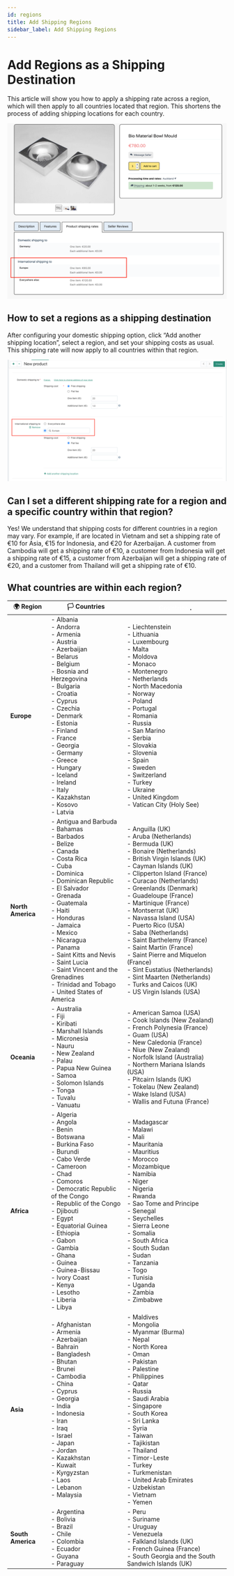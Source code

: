 ```yaml
---
id: regions
title: Add Shipping Regions
sidebar_label: Add Shipping Regions
---
```


<style>
:root {
  --highlight: #f7b77b;
  --hover: #f7b77b;
}
</style>


# Add Regions as a Shipping Destination

This article will show you how to apply a shipping rate across a region, which will then apply to all countries located that region. This shortens the process of adding shipping locations for each country.

![Login](../assets/Business/Regions_title.png)

## How to set a regions as a shipping destination

After configuring your domestic shipping option, click “Add another shipping location”, select a region, and set your shipping costs as usual. This shipping rate will now apply to all countries within that region.

![Login](../assets/Business/addregions.png)


## Can I set a different shipping rate for a region and a specific country within that region?

Yes! We understand that shipping costs for different countries in a region may vary. For example, if are located in Vietnam and set a shipping rate of €10 for Asia, €15 for Indonesia, and €20 for Azerbaijan. A customer from Cambodia will get a shipping rate of €10, a customer from Indonesia will get a shipping rate of €15, a customer from Azerbaijan will get a shipping rate of €20, and a customer from Thailand will get a shipping rate of €10.

## What countries are within each region?
🌍 Region | 🏳 Countries |  <span style="color:white">Countries </span>.
--- | --- | ---
**Europe** | - Albania <br> - Andorra <br> - Armenia <br> - Austria <br> - Azerbaijan <br> - Belarus <br> - Belgium <br> - Bosnia and Herzegovina <br> - Bulgaria <br> - Croatia <br> - Cyprus <br> - Czechia <br> - Denmark <br> - Estonia <br> - Finland <br> - France <br> - Georgia <br> - Germany <br> - Greece <br> - Hungary <br> - Iceland <br> - Ireland <br> - Italy <br> - Kazakhstan <br> - Kosovo <br> - Latvia <br>| - Liechtenstein <br> - Lithuania <br> - Luxembourg<br> - Malta <br> - Moldova <br> - Monaco <br> - Montenegro <br> - Netherlands <br> - North Macedonia <br> - Norway <br> - Poland <br> - Portugal <br> - Romania <br> - Russia <br> - San Marino <br> - Serbia <br> - Slovakia <br> - Slovenia <br> - Spain <br> - Sweden <br> - Switzerland <br> - Turkey <br> - Ukraine <br> - United Kingdom <br> - Vatican City (Holy See)
**North America** | - Antigua and Barbuda <br> - Bahamas <br> - Barbados <br> - Belize <br> - Canada <br> - Costa Rica <br> - Cuba <br> - Dominica <br> - Dominican Republic <br> - El Salvador <br> - Grenada <br> - Guatemala <br> - Haiti <br> - Honduras <br> - Jamaica <br> - Mexico <br> - Nicaragua <br> - Panama <br> - Saint Kitts and Nevis <br> - Saint Lucia <br> - Saint Vincent and the Grenadines <br> - Trinidad and Tobago <br> - United States of America <br> | - Anguilla (UK) <br> - Aruba (Netherlands) <br> - Bermuda (UK) <br> - Bonaire (Netherlands) <br> - British Virgin Islands (UK) <br> - Cayman Islands (UK) <br> - Clipperton Island (France) <br> - Curacao (Netherlands) <br> - Greenlands (Denmark) <br> - Guadeloupe (France) <br> - Martinique (France) <br> - Montserrat (UK) <br> - Navassa Island (USA) <br> - Puerto Rico (USA) <br> - Saba (Netherlands) <br> - Saint Barthelemy (France) <br> - Saint Martin (France) <br> - Saint Pierre and Miquelon (France) <br> - Sint Eustatius (Netherlands) <br> - Sint Maarten (Netherlands) <br> - Turks and Caicos (UK) <br> - US Virgin Islands (USA)
**Oceania** | - Australia <br> - Fiji <br> - Kiribati<br> - Marshall Islands <br> - Micronesia <br> - Nauru <br> - New Zealand <br> - Palau <br>  - Papua New Guinea <br> - Samoa <br> - Solomon Islands <br> - Tonga <br> - Tuvalu <br> - Vanuatu <br>| - American Samoa (USA) <br> - Cook Islands (New Zealand) <br> - French Polynesia (France) <br> - Guam (USA) <br> - New Caledonia (France) <br> - Niue (New Zealand) <br> - Norfolk Island (Australia) <br> - Northern Mariana Islands (USA) <br> - Pitcairn Islands (UK) <br> - Tokelau (New Zealand) <br> - Wake Island (USA) <br> - Wallis and Futuna (France)
**Africa** | - Algeria <br> - Angola <br> - Benin <br> - Botswana <br> - Burkina Faso <br> - Burundi <br> - Cabo Verde <br> - Cameroon <br> - Chad <br> - Comoros <br> - Democratic Republic of the Congo <br> - Republic of the Congo <br> - Djibouti <br> - Egypt <br> - Equatorial Guinea <br> - Ethiopia <br> - Gabon <br> - Gambia <br> - Ghana <br> - Guinea <br> - Guinea-Bissau <br> - Ivory Coast <br> - Kenya <br> - Lesotho <br> - Liberia <br> - Libya <br> | - Madagascar <br> - Malawi <br> - Mali <br> - Mauritania <br> - Mauritius <br> - Morocco <br> - Mozambique <br> - Namibia <br> - Niger <br> - Nigeria <br> - Rwanda <br> - Sao Tome and Principe <br> - Senegal <br> - Seychelles <br> - Sierra Leone <br> - Somalia <br> - South Africa <br> - South Sudan <br> - Sudan <br> - Tanzania <br> - Togo <br> - Tunisia <br> - Uganda <br> - Zambia <br> - Zimbabwe
**Asia** | - Afghanistan <br> - Armenia <br> - Azerbaijan <br> - Bahrain <br> - Bangladesh <br> - Bhutan <br> - Brunei <br> - Cambodia <br> - China <br> - Cyprus <br> - Georgia <br> - India <br> - Indonesia <br> - Iran <br> - Iraq <br> - Israel <br> - Japan <br> - Jordan <br> - Kazakhstan <br> - Kuwait <br> - Kyrgyzstan <br> - Laos <br> - Lebanon <br>  - Malaysia <br> | - Maldives <br> - Mongolia <br>  - Myanmar (Burma) <br> - Nepal <br> - North Korea <br> - Oman <br> - Pakistan <br> - Palestine <br> - Philippines <br> - Qatar <br> - Russia <br> - Saudi Arabia <br> - Singapore <br> - South Korea <br> - Sri Lanka <br> - Syria <br> - Taiwan <br> - Tajikistan <br> - Thailand <br> - Timor-Leste <br> - Turkey <br> - Turkmenistan <br> - United Arab Emirates <br> - Uzbekistan <br> - Vietnam <br> - Yemen
**South America** | - Argentina <br> - Bolivia <br> - Brazil <br> - Chile <br> - Colombia <br> - Ecuador <br> - Guyana <br> - Paraguay <br> | - Peru <br> - Suriname <br> - Uruguay <br> - Venezuela <br> - Falkland Islands (UK) <br> - French Guinea (France) <br> - South Georgia and the South Sandwich Islands (UK)
